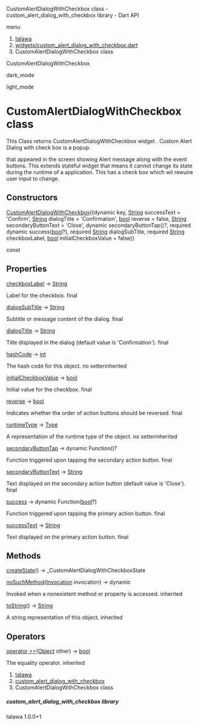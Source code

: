 




CustomAlertDialogWithCheckbox class - custom\_alert\_dialog\_with\_checkbox library - Dart API







menu

1. [talawa](../index.html)
2. [widgets/custom\_alert\_dialog\_with\_checkbox.dart](../file-___home_harshil_Desktop_open-source_palisadoes_talawa_lib_widgets_custom_alert_dialog_with_checkbox/)
3. CustomAlertDialogWithCheckbox class

CustomAlertDialogWithCheckbox


dark\_mode

light\_mode




# CustomAlertDialogWithCheckbox class


This Class returns CustomAlertDialogWithCheckbox widget . Custom Alert Dialog with check box is a popup.

that appeared in the screen showing Alert message along with the event buttons.
This extends stateful widget that means it cannot change its state during the
runtime of a application.
This has a check box which wil rewuire user input to change.


## Constructors

[CustomAlertDialogWithCheckbox](../file-___home_harshil_Desktop_open-source_palisadoes_talawa_lib_widgets_custom_alert_dialog_with_checkbox/CustomAlertDialogWithCheckbox/CustomAlertDialogWithCheckbox.html)({dynamic key, [String](https://api.flutter.dev/flutter/dart-core/String-class.html) successText = 'Confirm', [String](https://api.flutter.dev/flutter/dart-core/String-class.html) dialogTitle = 'Confirmation', [bool](https://api.flutter.dev/flutter/dart-core/bool-class.html) reverse = false, [String](https://api.flutter.dev/flutter/dart-core/String-class.html) secondaryButtonText = 'Close', dynamic secondaryButtonTap()?, required dynamic success([bool](https://api.flutter.dev/flutter/dart-core/bool-class.html)?), required [String](https://api.flutter.dev/flutter/dart-core/String-class.html) dialogSubTitle, required [String](https://api.flutter.dev/flutter/dart-core/String-class.html) checkboxLabel, [bool](https://api.flutter.dev/flutter/dart-core/bool-class.html) initialCheckboxValue = false})

const



## Properties

[checkboxLabel](../file-___home_harshil_Desktop_open-source_palisadoes_talawa_lib_widgets_custom_alert_dialog_with_checkbox/CustomAlertDialogWithCheckbox/checkboxLabel.html)
→ [String](https://api.flutter.dev/flutter/dart-core/String-class.html)

Label for the checkbox.
final

[dialogSubTitle](../file-___home_harshil_Desktop_open-source_palisadoes_talawa_lib_widgets_custom_alert_dialog_with_checkbox/CustomAlertDialogWithCheckbox/dialogSubTitle.html)
→ [String](https://api.flutter.dev/flutter/dart-core/String-class.html)

Subtitle or message content of the dialog.
final

[dialogTitle](../file-___home_harshil_Desktop_open-source_palisadoes_talawa_lib_widgets_custom_alert_dialog_with_checkbox/CustomAlertDialogWithCheckbox/dialogTitle.html)
→ [String](https://api.flutter.dev/flutter/dart-core/String-class.html)

Title displayed in the dialog (default value is 'Confirmation').
final

[hashCode](https://api.flutter.dev/flutter/dart-core/Object/hashCode.html)
→ [int](https://api.flutter.dev/flutter/dart-core/int-class.html)

The hash code for this object.
no setterinherited

[initialCheckboxValue](../file-___home_harshil_Desktop_open-source_palisadoes_talawa_lib_widgets_custom_alert_dialog_with_checkbox/CustomAlertDialogWithCheckbox/initialCheckboxValue.html)
→ [bool](https://api.flutter.dev/flutter/dart-core/bool-class.html)

Initial value for the checkbox.
final

[reverse](../file-___home_harshil_Desktop_open-source_palisadoes_talawa_lib_widgets_custom_alert_dialog_with_checkbox/CustomAlertDialogWithCheckbox/reverse.html)
→ [bool](https://api.flutter.dev/flutter/dart-core/bool-class.html)

Indicates whether the order of action buttons should be reversed.
final

[runtimeType](https://api.flutter.dev/flutter/dart-core/Object/runtimeType.html)
→ [Type](https://api.flutter.dev/flutter/dart-core/Type-class.html)

A representation of the runtime type of the object.
no setterinherited

[secondaryButtonTap](../file-___home_harshil_Desktop_open-source_palisadoes_talawa_lib_widgets_custom_alert_dialog_with_checkbox/CustomAlertDialogWithCheckbox/secondaryButtonTap.html)
→ dynamic Function()?

Function triggered upon tapping the secondary action button.
final

[secondaryButtonText](../file-___home_harshil_Desktop_open-source_palisadoes_talawa_lib_widgets_custom_alert_dialog_with_checkbox/CustomAlertDialogWithCheckbox/secondaryButtonText.html)
→ [String](https://api.flutter.dev/flutter/dart-core/String-class.html)

Text displayed on the secondary action button (default value is 'Close').
final

[success](../file-___home_harshil_Desktop_open-source_palisadoes_talawa_lib_widgets_custom_alert_dialog_with_checkbox/CustomAlertDialogWithCheckbox/success.html)
→ dynamic Function([bool](https://api.flutter.dev/flutter/dart-core/bool-class.html)?)

Function triggered upon tapping the primary action button.
final

[successText](../file-___home_harshil_Desktop_open-source_palisadoes_talawa_lib_widgets_custom_alert_dialog_with_checkbox/CustomAlertDialogWithCheckbox/successText.html)
→ [String](https://api.flutter.dev/flutter/dart-core/String-class.html)

Text displayed on the primary action button.
final



## Methods

[createState](../file-___home_harshil_Desktop_open-source_palisadoes_talawa_lib_widgets_custom_alert_dialog_with_checkbox/CustomAlertDialogWithCheckbox/createState.html)()
→ \_CustomAlertDialogWithCheckboxState



[noSuchMethod](https://api.flutter.dev/flutter/dart-core/Object/noSuchMethod.html)([Invocation](https://api.flutter.dev/flutter/dart-core/Invocation-class.html) invocation)
→ dynamic


Invoked when a nonexistent method or property is accessed.
inherited

[toString](https://api.flutter.dev/flutter/dart-core/Object/toString.html)()
→ [String](https://api.flutter.dev/flutter/dart-core/String-class.html)


A string representation of this object.
inherited



## Operators

[operator ==](https://api.flutter.dev/flutter/dart-core/Object/operator_equals.html)([Object](https://api.flutter.dev/flutter/dart-core/Object-class.html) other)
→ [bool](https://api.flutter.dev/flutter/dart-core/bool-class.html)


The equality operator.
inherited



 


1. [talawa](../index.html)
2. [custom\_alert\_dialog\_with\_checkbox](../file-___home_harshil_Desktop_open-source_palisadoes_talawa_lib_widgets_custom_alert_dialog_with_checkbox/)
3. CustomAlertDialogWithCheckbox class

##### custom\_alert\_dialog\_with\_checkbox library





talawa
1.0.0+1






